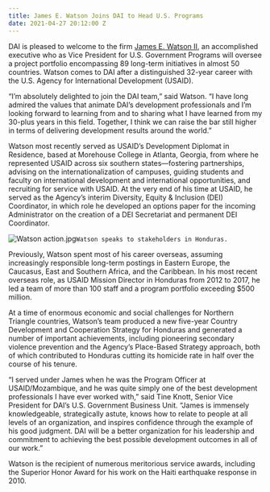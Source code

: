 ```yaml
---
title: James E. Watson Joins DAI to Head U.S. Programs
date: 2021-04-27 20:12:00 Z
---
```


DAI is pleased to welcome to the firm [James E. Watson II](https://www.dai.com/who-we-are/our-team/james-e-watson), an accomplished executive who as Vice President for U.S. Government Programs will oversee a project portfolio encompassing 89 long-term initiatives in almost 50 countries. Watson comes to DAI after a distinguished 32-year career with the U.S. Agency for International Development (USAID).

“I’m absolutely delighted to join the DAI team,” said Watson. “I have long admired the values that animate DAI’s development professionals and I’m looking forward to learning from and to sharing what I have learned from my 30-plus years in this field. Together, I think we can raise the bar still higher in terms of delivering development results around the world.”

Watson most recently served as USAID’s Development Diplomat in Residence, based at Morehouse College in Atlanta, Georgia, from where he represented USAID across six southern states—fostering partnerships, advising on the internationalization of campuses, guiding students and faculty on international development and international opportunities, and recruiting for service with USAID. At the very end of his time at USAID, he served as the Agency’s interim Diversity, Equity & Inclusion (DEI) Coordinator, in which role he developed an options paper for the incoming Administrator on the creation of a DEI Secretariat and permanent DEI Coordinator.

![Watson action.jpg](/uploads/Watson%20action.jpg)`Watson speaks to stakeholders in Honduras.`

Previously, Watson spent most of his career overseas, assuming increasingly responsible long-term postings in Eastern Europe, the Caucasus, East and Southern Africa, and the Caribbean. In his most recent overseas role, as USAID Mission Director in Honduras from 2012 to 2017, he led a team of more than 100 staff and a program portfolio exceeding $500 million. 

At a time of enormous economic and social challenges for Northern Triangle countries, Watson’s team produced a new five-year Country Development and Cooperation Strategy for Honduras and generated a number of important achievements, including pioneering secondary violence prevention and the Agency’s Place-Based Strategy approach, both of which contributed to Honduras cutting its homicide rate in half over the course of his tenure.

“I served under James when he was the Program Officer at USAID/Mozambique, and he was quite simply one of the best development professionals I have ever worked with,” said Tine Knott, Senior Vice President for DAI’s U.S. Government Business Unit. “James is immensely knowledgeable, strategically astute, knows how to relate to people at all levels of an organization, and inspires confidence through the example of his good judgment. DAI will be a better organization for his leadership and commitment to achieving the best possible development outcomes in all of our work.”

Watson is the recipient of numerous meritorious service awards, including the Superior Honor Award for his work on the Haiti earthquake response in 2010. 